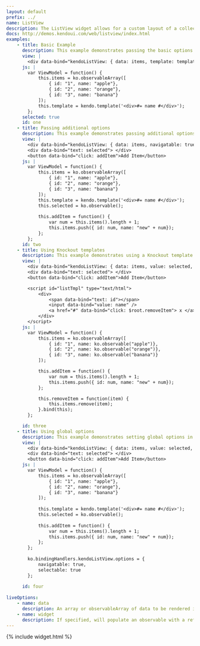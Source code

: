 ```yaml
---
layout: default
prefix: ../
name: ListView
description: The ListView widget allows for a custom layout of a collection
docs: http://demos.kendoui.com/web/listview/index.html
examples:
    - title: Basic Example
      description: This example demonstrates passing the basic options required by the ListView plugin.
      view: |
        <div data-bind="kendoListView: { data: items, template: template }"> </div>
      js: |
        var ViewModel = function() {
            this.items = ko.observableArray([
                { id: "1", name: "apple"},
                { id: "2", name: "orange"},
                { id: "3", name: "banana"}
            ]);
            this.template = kendo.template('<div>#= name #</div>');
        };
      selected: true
      id: one
    - title: Passing additional options
      description: This example demonstrates passing additional options in the data-bind attribute. The *Add Item* button updates the underlying data and shows that the ListView remains in sync.
      view: |
        <div data-bind="kendoListView: { data: items, navigatable: true, selectable: true, value: selected, template: template }"> </div>
        <div data-bind="text: selected"> </div>
        <button data-bind="click: addItem">Add Item</button>
      js: |
        var ViewModel = function() {
            this.items = ko.observableArray([
                { id: "1", name: "apple"},
                { id: "2", name: "orange"},
                { id: "3", name: "banana"}
            ]);
            this.template = kendo.template('<div>#= name #</div>');
            this.selected = ko.observable();
            
            this.addItem = function() {
                var num = this.items().length + 1;
                this.items.push({ id: num, name: "new" + num});
            };
        };
      id: two
    - title: Using Knockout templates
      description: This example demonstrates using a Knockout template for the list view row.
      view: |
        <div data-bind="kendoListView: { data: items, value: selected, template: 'listTmpl', useKOTemplates: true }"> </div>
        <div data-bind="text: selected"> </div>
        <button data-bind="click: addItem">Add Item</button>

        <script id="listTmpl" type="text/html">
            <div>
                <span data-bind="text: id"></span>
                <input data-bind="value: name" />
                <a href="#" data-bind="click: $root.removeItem"> x </a>
            </div>
        </script>
      js: |
        var ViewModel = function() {
            this.items = ko.observableArray([
                { id: "1", name: ko.observable("apple")},
                { id: "2", name: ko.observable("orange")},
                { id: "3", name: ko.observable("banana")}
            ]);

            this.addItem = function() {
                var num = this.items().length + 1;
                this.items.push({ id: num, name: "new" + num});
            };

            this.removeItem = function(item) {
                this.items.remove(item);
            }.bind(this);
        };

      id: three
    - title: Using global options
      description: This example demonstrates setting global options in *ko.bindingHandlers.kendoListView.options*. This helps to simplify the markup for settings that can be used as a default for all instances of this widget.
      view: |
        <div data-bind="kendoListView: { data: items, value: selected, template: template }"> </div>
        <div data-bind="text: selected"> </div>
        <button data-bind="click: addItem">Add Item</button>
      js: |
        var ViewModel = function() {
            this.items = ko.observableArray([
                { id: "1", name: "apple"},
                { id: "2", name: "orange"},
                { id: "3", name: "banana"}
            ]);
            
            this.template = kendo.template('<div>#= name #</div>');
            this.selected = ko.observable();
            
            this.addItem = function() {
                var num = this.items().length + 1;
                this.items.push({ id: num, name: "new" + num});
            };
        };
        
        ko.bindingHandlers.kendoListView.options = {
            navigatable: true,
            selectable: true
        };
        
      id: four
      
liveOptions:
    - name: data
      description: An array or observableArray of data to be rendered in the list
    - name: widget
      description: If specified, will populate an observable with a reference to the actual widget
---
```


{% include widget.html %}
